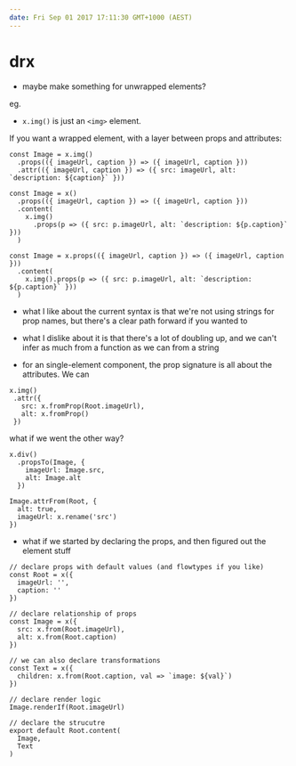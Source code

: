 ```yaml
---
date: Fri Sep 01 2017 17:11:30 GMT+1000 (AEST)
---
```


# drx

- maybe make something for unwrapped elements?

eg. 

- `x.img()` is just an `<img>` element.

If you want a wrapped element, with a layer between props and attributes:

```
const Image = x.img()
  .props(({ imageUrl, caption }) => ({ imageUrl, caption }))
  .attr(({ imageUrl, caption }) => ({ src: imageUrl, alt: `description: ${caption}` }))
```

```
const Image = x()
  .props(({ imageUrl, caption }) => ({ imageUrl, caption }))
  .content(
    x.img()
      .props(p => ({ src: p.imageUrl, alt: `description: ${p.caption}` }))
  )
```

```
const Image = x.props(({ imageUrl, caption }) => ({ imageUrl, caption }))
  .content(
    x.img().props(p => ({ src: p.imageUrl, alt: `description: ${p.caption}` }))
  )
```

- what I like about the current syntax is that we're not using strings for prop names, but there's a clear path forward if you wanted to
- what I dislike about it is that there's a lot of doubling up, and we can't infer as much from a function as we can from a string

- for an single-element component, the prop signature is all about the attributes. We can 

```
x.img()
 .attr({
   src: x.fromProp(Root.imageUrl),
   alt: x.fromProp()
 })
```

what if we went the other way?

```
x.div()
  .propsTo(Image, {
    imageUrl: Image.src,
    alt: Image.alt
  })
```

```
Image.attrFrom(Root, {
  alt: true,
  imageUrl: x.rename('src')
})
```

- what if we started by declaring the props, and then figured out the element stuff

```
// declare props with default values (and flowtypes if you like)
const Root = x({
  imageUrl: '',
  caption: ''
})

// declare relationship of props
const Image = x({
  src: x.from(Root.imageUrl),
  alt: x.from(Root.caption)
})

// we can also declare transformations
const Text = x({
  children: x.from(Root.caption, val => `image: ${val}`)
})

// declare render logic
Image.renderIf(Root.imageUrl)

// declare the strucutre
export default Root.content(
  Image,
  Text
)
```
